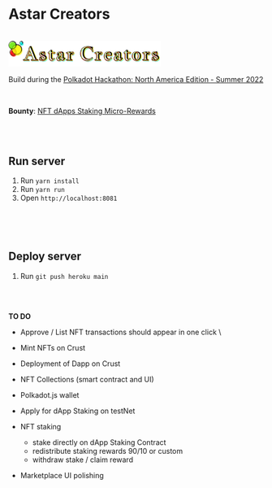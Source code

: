 # Astar Creators
<br>

<img src="static/images/astar-creators.png" width="300" alt="Astar Creators">

<br>

Build during the [Polkadot Hackathon: North America Edition - Summer 2022](https://polkadot-na.devpost.com/)

<br>

**Bounty**: [NFT dApps Staking Micro-Rewards](https://github.com/AstarNetwork/AstarBounties/issues/2)

<br>
<br>

## Run server

1. Run `yarn install`
2. Run `yarn run`
3. Open `http://localhost:8081`


<br>
<br>
<br>

## Deploy server

1. Run `git push heroku main`


<br>
<br>


**TO DO**

- Approve / List NFT transactions should appear in one click \

- Mint NFTs on Crust

- Deployment of Dapp on Crust

- NFT Collections (smart contract and UI)

- Polkadot.js wallet

- Apply for dApp Staking on testNet

- NFT staking
    - stake directly on dApp Staking Contract 
    - redistribute staking rewards 90/10 or custom 
    - withdraw stake / claim reward 

- Marketplace UI polishing